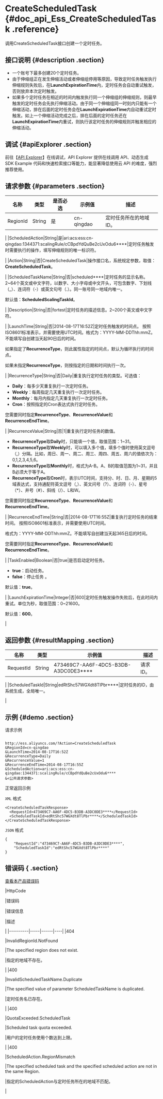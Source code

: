 # CreateScheduledTask {#doc_api_Ess_CreateScheduledTask .reference}

调用CreateScheduledTask接口创建一个定时任务。

## 接口说明 {#description .section}

-   一个账号下最多创建20个定时任务。
-   由于伸缩组正在发生伸缩活动或者伸缩组停用等原因，导致定时任务触发执行伸缩规则失败后，在**LaunchExpirationTime**内，定时任务会自动重试触发，否则放弃本次定时触发。
-   如果多个定时任务在相近的时间内触发执行同一个伸缩组的伸缩规则，则最早触发的定时任务会先执行伸缩活动。由于同一个伸缩组同一时刻内只能有一个伸缩活动，排在后面的定时任务会在**LaunchExpirationTime**内自动重试定时触发。如上一个伸缩活动完成之后，排在后面的定时任务还在**LaunchExpirationTime**内重试，则执行该定时任务的伸缩规则并触发相应的伸缩活动。

## 调试 {#apiExplorer .section}

前往【[API Explorer](https://api.aliyun.com/#product=Ess&api=CreateScheduledTask)】在线调试，API Explorer 提供在线调用 API、动态生成 SDK Example 代码和快速检索接口等能力，能显著降低使用云 API 的难度，强烈推荐使用。

## 请求参数 {#parameters .section}

|名称|类型|是否必选|示例值|描述|
|--|--|----|---|--|
|RegionId|String|是|cn-qingdao|定时任务所在的地域ID。

 |
|ScheduledAction|String|是|ari:acs:ess:cn-qingdao:1344371:scalingRule/cCBpdYdQuBe2cUxOdu6\*\*\*\*|定时任务触发时需要执行的操作，填写伸缩规则的唯一标识符。

 |
|Action|String|否|CreateScheduledTask|操作接口名，系统规定参数，取值：**CreateScheduledTask**。

 |
|ScheduledTaskName|String|否|scheduled\*\*\*\*|定时任务的显示名称。2~64个英文或中文字符，以数字、大小字母或中文开头，可包含数字、下划线（\_）、连词符（-）或英文句号（.）。同一账号同一地域内唯一。

 默认值：**ScheduledScalingTaskId**。

 |
|Description|String|否|fortest|定时任务的描述信息。2~200个英文或中文字符。

 |
|LaunchTime|String|否|2014-08-17T16:52Z|定时任务触发的时间点。 按照ISO8601标准表示，并需要使用UTC时间。格式为：YYYY-MM-DDThh:mmZ。不能填写自创建当天起90日后的时间。

 如果指定了**RecurrenceType**，则此属性指定的时间点，默认为循环执行的时间点。

 如果未指定**RecurrenceType**，则按指定的日期和时间执行一次。

 |
|RecurrenceType|String|否|Daily|重复执行定时任务的类型。可选值：

 -   **Daily**：每多少天重复执行一次定时任务。
-   **Weekly**：每周指定几天重复执行一次定时任务。
-   **Monthly**：每月内指定几天重复执行一次定时任务。
-   **Cron**：按照指定的Cron表达式执行定时任务。

 您需要同时指定**RecurrenceType**、**RecurrenceValue**和**RecurrenceEndTime**。

 |
|RecurrenceValue|String|否|1|重复执行定时任务的数值。

 -   **RecurrenceType**取**Daily**时，只能填一个值，取值范围：1~31。
-   **RecurrenceType**取**Weekly**时，可以填入多个值，填多个值时使用英文逗号（,）分隔。比如，周日、周一、周二、周三、周四、周五、周六的值依次为：0,1,2,3,4,5,6。
-   **RecurrenceType**取**Monthly**时，格式为A-B。A、B的取值范围为1~31，并且B必须大于等于A。
-   **RecurrenceType**取**Cron**时，表示UTC时间，支持分、时、日、月、星期的5域表达式，支持通配符英文逗号（,）、英文问号（?）、连词符（-）、星号（\*）、井号（\#）、斜线（/）、L和W。

 您需要同时指定**RecurrenceType**、**RecurrenceValue**和**RecurrenceEndTime**。

 |
|RecurrenceEndTime|String|否|2014-08-17T16:55Z|重复执行定时任务的结束时间。 按照ISO8601标准表示，并需要使用UTC时间。

 格式为：YYYY-MM-DDThh:mmZ。不能填写自创建当天起365日后的时间。

 您需要同时指定**RecurrenceType**、**RecurrenceValue**和**RecurrenceEndTime**。

 |
|TaskEnabled|Boolean|否|true|是否启动定时任务。

 -   **true**：启动任务。
-   **false**：停止任务 。

 默认值：**true**。

 |
|LaunchExpirationTime|Integer|否|600|定时任务触发操作失败后，在此时间内重试。单位为秒，取值范围：0~21600。

 默认值：**600**。

 |

## 返回参数 {#resultMapping .section}

|名称|类型|示例值|描述|
|--|--|---|--|
|RequestId|String|473469C7-AA6F-4DC5-B3DB-A3DC0DE3\*\*\*\*|请求ID。

 |
|ScheduledTaskId|String|edRtShc57WGXdt8TlPbr\*\*\*\*|定时任务的ID，由系统生成，全局唯一。

 |

## 示例 {#demo .section}

请求示例

``` {#request_demo}

http://ess.aliyuncs.com/?Action=CreateScheduledTask
&RegionId=cn-qingdao
&LaunchTime=2014-08-17T16:52Z
&RecurrenceType=Daily
&RecurrenceValue=1
&RecurrenceEndTime=2014-08-17T16:55Z
&ScheduledAction=ari:acs:ess:cn-qingdao:1344371:scalingRule/cCBpdYdQuBe2cUxOdu6****
&<公共请求参数>

```

正常返回示例

`XML` 格式

``` {#xml_return_success_demo}
<CreateScheduledTaskResponse>
  <RequestId>473469C7-AA6F-4DC5-B3DB-A3DC0DE3****</RequestId>
  <ScheduledTaskId>edRtShc57WGXdt8TlPbr****</ScheduledTaskId>
</CreateScheduledTaskResponse>

```

`JSON` 格式

``` {#json_return_success_demo}
{
	"RequestId":"473469C7-AA6F-4DC5-B3DB-A3DC0DE3****",
	"ScheduledTaskId":"edRtShc57WGXdt8TlPbr****"
}
```

## 错误码 { .section}

[查看本产品错误码](https://error-center.aliyun.com/status/product/Ess)

|HttpCode

|错误码

|错误信息

|描述

|
|----------|-----|------|----|
|404

|InvalidRegionId.NotFound

|The specified region does not exist.

|指定的地域不存在。

|
|400

|InvalidScheduledTaskName.Duplicate

|The specified value of parameter ScheduledTaskName is duplicated.

|定时任务名已存在。

|
|400

|QuotaExceeded.ScheduledTask

|Scheduled task quota exceeded.

|用户的定时任务使用个数达到上限。

|
|400

|ScheduledAction.RegionMismatch

|The specified scheduled task and the specified scheduled action are not in the same Region.

|指定的ScheduledAction与定时任务所在的地域不匹配。

|

